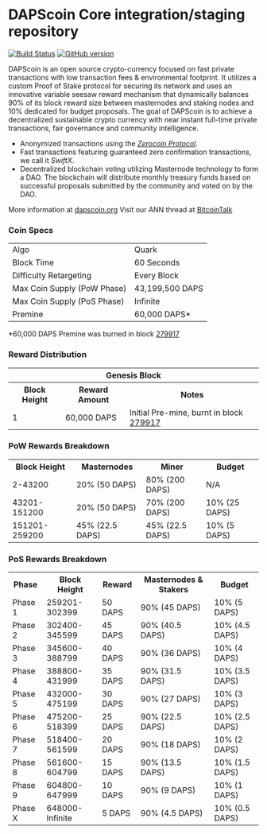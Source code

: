 DAPScoin Core integration/staging repository
=====================================

[![Build Status](https://travis-ci.org/DAPScoin-Project/DAPScoin.svg?branch=master)](https://travis-ci.org/DAPScoin-Project/DAPScoin) [![GitHub version](https://badge.fury.io/gh/DAPScoin-Project%2FDAPScoin.svg)](https://badge.fury.io/gh/DAPScoin-Project%2FDAPScoin)

DAPScoin is an open source crypto-currency focused on fast private transactions with low transaction fees & environmental footprint.  It utilizes a custom Proof of Stake protocol for securing its network and uses an innovative variable seesaw reward mechanism that dynamically balances 90% of its block reward size between masternodes and staking nodes and 10% dedicated for budget proposals. The goal of DAPScoin is to achieve a decentralized sustainable crypto currency with near instant full-time private transactions, fair governance and community intelligence.
- Anonymized transactions using the [_Zerocoin Protocol_](http://www.dapscoin.org/zdaps).
- Fast transactions featuring guaranteed zero confirmation transactions, we call it _SwiftX_.
- Decentralized blockchain voting utilizing Masternode technology to form a DAO. The blockchain will distribute monthly treasury funds based on successful proposals submitted by the community and voted on by the DAO.

More information at [dapscoin.org](http://www.dapscoin.org) Visit our ANN thread at [BitcoinTalk](http://www.bitcointalk.org/index.php?topic=1262920)

### Coin Specs
<table>
<tr><td>Algo</td><td>Quark</td></tr>
<tr><td>Block Time</td><td>60 Seconds</td></tr>
<tr><td>Difficulty Retargeting</td><td>Every Block</td></tr>
<tr><td>Max Coin Supply (PoW Phase)</td><td>43,199,500 DAPS</td></tr>
<tr><td>Max Coin Supply (PoS Phase)</td><td>Infinite</td></tr>
<tr><td>Premine</td><td>60,000 DAPS*</td></tr>
</table>

*60,000 DAPS Premine was burned in block [279917](http://www.presstab.pw/phpexplorer/DAPScoin/block.php?blockhash=206d9cfe859798a0b0898ab00d7300be94de0f5469bb446cecb41c3e173a57e0)

### Reward Distribution

<table>
<th colspan=4>Genesis Block</th>
<tr><th>Block Height</th><th>Reward Amount</th><th>Notes</th></tr>
<tr><td>1</td><td>60,000 DAPS</td><td>Initial Pre-mine, burnt in block <a href="http://www.presstab.pw/phpexplorer/DAPScoin/block.php?blockhash=206d9cfe859798a0b0898ab00d7300be94de0f5469bb446cecb41c3e173a57e0">279917</a></td></tr>
</table>

### PoW Rewards Breakdown

<table>
<th>Block Height</th><th>Masternodes</th><th>Miner</th><th>Budget</th>
<tr><td>2-43200</td><td>20% (50 DAPS)</td><td>80% (200 DAPS)</td><td>N/A</td></tr>
<tr><td>43201-151200</td><td>20% (50 DAPS)</td><td>70% (200 DAPS)</td><td>10% (25 DAPS)</td></tr>
<tr><td>151201-259200</td><td>45% (22.5 DAPS)</td><td>45% (22.5 DAPS)</td><td>10% (5 DAPS)</td></tr>
</table>

### PoS Rewards Breakdown

<table>
<th>Phase</th><th>Block Height</th><th>Reward</th><th>Masternodes & Stakers</th><th>Budget</th>
<tr><td>Phase 1</td><td>259201-302399</td><td>50 DAPS</td><td>90% (45 DAPS)</td><td>10% (5 DAPS)</td></tr>
<tr><td>Phase 2</td><td>302400-345599</td><td>45 DAPS</td><td>90% (40.5 DAPS)</td><td>10% (4.5 DAPS)</td></tr>
<tr><td>Phase 3</td><td>345600-388799</td><td>40 DAPS</td><td>90% (36 DAPS)</td><td>10% (4 DAPS)</td></tr>
<tr><td>Phase 4</td><td>388800-431999</td><td>35 DAPS</td><td>90% (31.5 DAPS)</td><td>10% (3.5 DAPS)</td></tr>
<tr><td>Phase 5</td><td>432000-475199</td><td>30 DAPS</td><td>90% (27 DAPS)</td><td>10% (3 DAPS)</td></tr>
<tr><td>Phase 6</td><td>475200-518399</td><td>25 DAPS</td><td>90% (22.5 DAPS)</td><td>10% (2.5 DAPS)</td></tr>
<tr><td>Phase 7</td><td>518400-561599</td><td>20 DAPS</td><td>90% (18 DAPS)</td><td>10% (2 DAPS)</td></tr>
<tr><td>Phase 8</td><td>561600-604799</td><td>15 DAPS</td><td>90% (13.5 DAPS)</td><td>10% (1.5 DAPS)</td></tr>
<tr><td>Phase 9</td><td>604800-647999</td><td>10 DAPS</td><td>90% (9 DAPS)</td><td>10% (1 DAPS)</td></tr>
<tr><td>Phase X</td><td>648000-Infinite</td><td>5 DAPS</td><td>90% (4.5 DAPS)</td><td>10% (0.5 DAPS)</td></tr>
</table>
